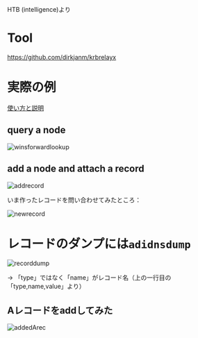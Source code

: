 HTB (intelligence)より

# Tool
https://github.com/dirkjanm/krbrelayx

# 実際の例

[使い方と説明](https://www.thehacker.recipes/ad/movement/mitm-and-coerced-authentications/adidns-spoofing)

## query a node

![winsforwardlookup](https://user-images.githubusercontent.com/85237728/158052284-5f64fbc2-aa78-43bd-bbd9-8894a1fb032d.png)

## add a node and attach a record

![addrecord](https://user-images.githubusercontent.com/85237728/158052614-8625d1ec-97a9-4e4d-8f7f-6fda8e8f98ef.png)

いま作ったレコードを問い合わせてみたところ：

![newrecord](https://user-images.githubusercontent.com/85237728/158052677-146e485a-ea75-469b-b49f-dce696619f3e.png)

# レコードのダンプには`adidnsdump`

![recorddump](https://user-images.githubusercontent.com/85237728/158055339-e4d87b10-ff68-48fb-90b8-41425177c9b7.png)

-> 「type」ではなく「name」がレコード名（上の一行目の「type,name,value」より）

## Aレコードをaddしてみた

![addedArec](https://user-images.githubusercontent.com/85237728/158055798-d66b23e8-71c1-4e07-981f-04bf0198805c.png)

